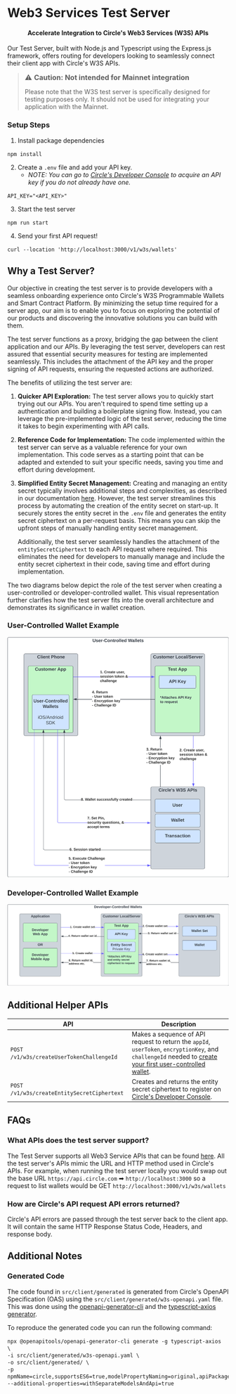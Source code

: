 # Web3 Services Test Server

<h4 align="center">Accelerate Integration to Circle's Web3 Services (W3S) APIs</h4>

Our Test Server, built with Node.js and Typescript using the Express.js framework, offers routing for developers looking to seamlessly connect their client app with Circle's W3S APIs.

> <font size=3>⚠️ **Caution: Not intended for Mainnet integration**</font> 
> 
> Please note that the W3S test server is specifically designed for testing purposes only. It should not be used for integrating your application with the Mainnet.  

### Setup Steps
1. Install package dependencies
```
npm install
```
2. Create a `.env` file and add your API key.  
   * _NOTE: You can go to [Circle's Developer Console](https://developers.circle.com/) to acquire an API key if you do not already have one._
```
API_KEY="<API_KEY>"
```
3. Start the test server
```
npm run start
```
4. Send your first API request!
```
curl --location 'http://localhost:3000/v1/w3s/wallets'
```

## Why a Test Server?
Our objective in creating the test server is to provide developers with a seamless onboarding experience onto Circle's W3S Programmable Wallets and Smart Contract Platform. By minimizing the setup time required for a server app, our aim is to enable you to focus on exploring the potential of our products and discovering the innovative solutions you can build with them.

The test server functions as a proxy, bridging the gap between the client application and our APIs. By leveraging the test server, developers can rest assured that essential security measures for testing are implemented seamlessly. This includes the attachment of the API key and the proper signing of API requests, ensuring the requested actions are authorized.

The benefits of utilizing the test server are:

1. **Quicker API Exploration:** The test server allows you to quickly start trying out our APIs. You aren't required to spend time setting up a authentication and building a boilerplate signing flow. Instead, you can leverage the pre-implemented logic of the test server, reducing the time it takes to begin experimenting with API calls.

2. **Reference Code for Implementation:** The code implemented within the test server can serve as a valuable reference for your own implementation. This code serves as a starting point that can be adapted and extended to suit your specific needs, saving you time and effort during development.

3. **Simplified Entity Secret Management:** Creating and managing an entity secret typically involves additional steps and complexities, as described in our documentation [here](https://developers.circle.com/w3s/docs/entity-secret-management). However, the test server streamlines this process by automating the creation of the entity secret on start-up. It securely stores the entity secret in the `.env` file and generates the entity secret ciphertext on a per-request basis. This means you can skip the upfront steps of manually handling entity secret management. 

   Additionally, the test server seamlessly handles the attachment of the `entitySecretCiphertext` to each API request where required. This eliminates the need for developers to manually manage and include the entity secret ciphertext in their code, saving time and effort during implementation.

The two diagrams below depict the role of the test server when creating a user-controlled or developer-controlled wallet. This visual representation further clarifies how the test server fits into the overall architecture and demonstrates its significance in wallet creation.

### User-Controlled Wallet Example
![User-Controlled Wallets](./docs/user_controlled_wallet.png)

### Developer-Controlled Wallet Example
![Developer-Controlled Wallets](./docs/dev_controlled_wallet.png)

## Additional Helper APIs
| API | Description |
| --- | --- |
| `POST /v1/w3s/createUserTokenChallengeId` | Makes a sequence of API request to return the `appId`, `userToken`, `encryptionKey`, and `challengeId` needed to [create your first user-controlled wallet](https://developers.circle.com/w3s/docs/user-controlled-create-your-first-wallet).
| `POST /v1/w3s/createEntitySecretCiphertext` | Creates and returns the entity secret ciphertext to register on [Circle's Developer Console](https://console.circle.com/wallets/dev/configurator).


## FAQs

### What APIs does the test server support?

The Test Server supports all Web3 Service APIs that can be found [here](https://developers.circle.com/w3s/reference). All the test server's APIs mimic the URL and HTTP method used in Circle's APIs. For example, when running the test server locally you would swap out the base URL `https://api.circle.com` ➡ `http://localhost:3000` so a request to list wallets would be GET `http://localhost:3000/v1/w3s/wallets`

### How are Circle's API request API errors returned?

Circle's API errors are passed through the test server back to the client app. It will contain the same HTTP Response Status Code, Headers, and response body.

## Additional Notes

### Generated Code
The code found in `src/client/generated` is generated from Circle's OpenAPI Specification (OAS) using the `src/client/generated/w3s-openapi.yaml` file. This was done using the [openapi-generator-cli](https://openapi-generator.tech) and the [typescript-axios generator](https://openapi-generator.tech/docs/generators/typescript-axios/).

To reproduce the generated code you can run the following command:
```
npx @openapitools/openapi-generator-cli generate -g typescript-axios  \
-i src/client/generated/w3s-openapi.yaml \
-o src/client/generated/ \
-p npmName=circle,supportsES6=true,modelPropertyNaming=original,apiPackage=apis,modelPackage=models --additional-properties=withSeparateModelsAndApi=true
```
